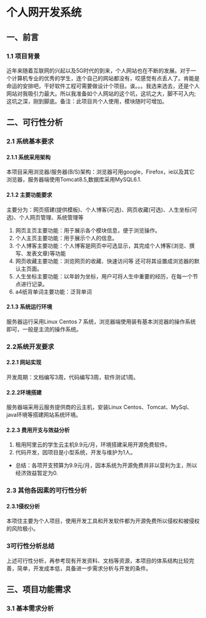 # 个人网开发系统

## 一、前言

### 1.1 项目背景

近年来随着互联网的兴起以及5G时代的到来，个人网站也在不断的发展。对于一个计算机专业的优秀的学生，连个自己的网站都没有，哎感觉有点丢人了。肯能是命运的安排吧，干好软件工程可需要做设计个项目。诶。。。我选来选去，还是个人网站对我吸引力最大。所以我准备如个人网站的这个坑，这坑之大，脚不可入内;这坑之深，刚到脚底。备注：此项目共个人使用，模块随时可增加。

## 二、可行性分析

### 2.1 系统基本要求

#### 2.1.1 系统采用架构

本项目采用浏览器/服务器(B/S)架构：浏览器可用google，Firefox，ie以及其它浏览器，服务器端使用Tomcat8.5,数据库采用MySQL6.1.

#### 2.1.2 主要功能要求

主要分为：网页搭建(提供模板)、个人博客(可选)、网页收藏(可选)、人生坐标(可选)、个人网页管理、系统管理等

1. 网页主页主要功能：用于展示各个模块信息，便于浏览操作。 
2. 个人主页主要功能：用于展示个人的信息。
3. 个人博客主要功能：个人博客是网页中可选显示，其完成个人博客(浏览、撰写、发表文章)等功能
4. 网页收藏主要功能：浏览网页的收藏、快速访问等 还可将其设置成浏览器的默认主页面。
5. 人生坐标主要功能：以年龄为坐标，用户可将人生中重要的经历，在每一个节点进行记录。
6. a4纸背单词主要功能：泛背单词 
#### 2.1.3 系统运行环境

服务器运行采用Linux Centos 7 系统，浏览器端使用装有基本浏览器的操作系统即可，一般是主流的操作系统。

### 2.2系统开发要求

#### 2.2.1 网站实现

开发周期：文档编写3周，代码编写3周，软件测试1周。

#### 2.2.2环境搭建

服务器端采用云服务提供商的云主机，安装Linux Centos、Tomcat、MySql、java环境等搭建网站系统环境。

#### 2.2.3 费用开支与效益分析

1. 租用阿里云的学生云主机9.9元/月，环境搭建采用开源免费软件。
2. 代码开发，因项目是小型系统，开发与维护为1人。

* 总结：各项开支预算为9.9元/月，因本系统为开源免费并非以营利为主，所以经济效益暂定为0.

### 2.3 其他各因素的可行性分析

#### 2.3.1侵权分析

本项住主要为个人项目，使用开发工具和开发软件都为开源免费所以侵权和被侵权的风险极小。

### 3可行性分析总结

上述可行性分析，再参考现有开发资料、文档等资源，本项目的体系结构比较完善，简单，开发成本低，具备进一步需求分析与开发的条件。

## 三、项目功能需求

### 3.1 基本需求分析

